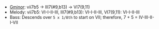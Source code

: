 - [Gminor](https://www.youtube.com/watch?v=tSQCvb-UEH0): vii7b5 -> III7(#9,b13) -> VI7(9,11)
- Melody: vii7b5: VI-I-II-III, III7(#9,b13): VI-I-II-III, VI7(9,11): VI-I-II-III
- Bass: Descends over `5 x 1/8th` to start on VII; therefore, 7 + 5 = IV-III-II-I-VII 
